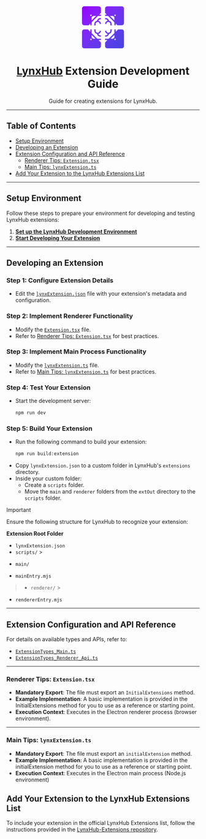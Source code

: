 <div align="center">

<img height="110" src="LynxHubIcon.png" alt="LynxHub Icon">

# [LynxHub](https://github.com/KindaBrazy/LynxHub) Extension Development Guide

Guide for creating extensions for LynxHub.

</div>

---

## Table of Contents

- [Setup Environment](#setup-environment)
- [Developing an Extension](#developing-an-extension)
- [Extension Configuration and API Reference](#extension-configuration-and-api-reference)
    - [Renderer Tips: `Extension.tsx`](#renderer-tips-extensiontsx)
    - [Main Tips: `lynxExtension.ts`](#main-tips-lynxextensionts)
- [Add Your Extension to the LynxHub Extensions List](#add-your-extension-to-the-lynxhub-extensions-list)

---

## Setup Environment

Follow these steps to prepare your environment for developing and testing LynxHub extensions:

1. **[Set up the LynxHub Development Environment][lynxhub-dev-env]**
2. **[Start Developing Your Extension](#developing-an-extension)**

---

## Developing an Extension

### Step 1: Configure Extension Details

- Edit the [`lynxExtension.json`][lynx-extension-json] file with your extension's metadata and configuration.

### Step 2: Implement Renderer Functionality

- Modify the [`Extension.tsx`][extension-tsx] file.
- Refer to [Renderer Tips: `Extension.tsx`](#renderer-tips-extensiontsx) for best practices.

### Step 3: Implement Main Process Functionality

- Modify the [`lynxExtension.ts`][lynx-extension-ts] file.
- Refer to [Main Tips: `lynxExtension.ts`](#main-tips-lynxextensionts) for best practices.

### Step 4: Test Your Extension

- Start the development server:
  ```bash
  npm run dev
  ```

### Step 5: Build Your Extension

- Run the following command to build your extension:
  ```bash
  npm run build:extension
  ```
- Copy `lynxExtension.json` to a custom folder in LynxHub's `extensions` directory.
- Inside your custom folder:
    - Create a `scripts` folder.
    - Move the `main` and `renderer` folders from the `extOut` directory to the `scripts` folder.

> [!IMPORTANT]
> Ensure the following structure for LynxHub to recognize your extension:
>
> **Extension Root Folder**
> - `lynxExtension.json`
> - `scripts/`
    >

- `main/`
  >
- `mainEntry.mjs`

> - `renderer/`
    >

- `rendererEntry.mjs`

---

## Extension Configuration and API Reference

For details on available types and APIs, refer to:

- [`ExtensionTypes_Main.ts`][extension-types-main]
- [`ExtensionTypes_Renderer_Api.ts`][extension-types-renderer-api]

---

### Renderer Tips: `Extension.tsx`

- **Mandatory Export**: The file must export an `InitialExtensions` method.
- **Example Implementation**: A basic implementation is provided in the InitialExtensions method for you to use as a
  reference or starting point.
- **Execution Context**: Executes in the Electron renderer process (browser environment).

---

### Main Tips: `lynxExtension.ts`

- **Mandatory Export**: The file must export an `initialExtension` method.
- **Example Implementation**: A basic implementation is provided in the initialExtension method for you to use as a
  reference or starting point.
- **Execution Context**: Executes in the Electron main process (Node.js environment)

## Add Your Extension to the LynxHub Extensions List

To include your extension in the official LynxHub Extensions list, follow the instructions provided in
the [LynxHub-Extensions repository](https://github.com/KindaBrazy/LynxHub-Extensions).

[lynxhub-dev-env]:https://github.com/KindaBrazy/LynxHub?tab=readme-ov-file#-development

[lynx-extension-json]:https://github.com/KindaBrazy/LynxHub/blob/master/src/main/extension/lynxExtension.json

[extension-tsx]:https://github.com/KindaBrazy/LynxHub/blob/master/src/renderer/extension/Extension.tsx

[lynx-extension-ts]:https://github.com/KindaBrazy/LynxHub/blob/master/src/main/extension/lynxExtension.ts

[extension-types-main]:https://github.com/KindaBrazy/LynxHub/blob/master/src/main/Managements/Plugin/Extensions/ExtensionTypes_Main.ts

[extension-types-renderer-api]:https://github.com/KindaBrazy/LynxHub/blob/master/src/renderer/src/App/Extensions/ExtensionTypes_Renderer_Api.ts
